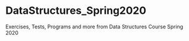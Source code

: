 # DataStructures_Spring2020
Exercises, Tests, Programs and more from Data Structures Course Spring 2020
